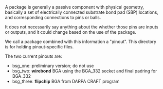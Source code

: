 A package is generally a passive component with physical geometry, 
basically a set of electrically connected substrate bond pad (SBP) locations, 
and corresponding connections to pins or balls. 

It does not necessarily say anything about the whether those pins
are inputs or outputs, and it could change based on the use of the package.

We call a package combined with this information a "pinout". This 
directory is for holding pinout-specific files.

The two current pinouts are:

- bsg_one:   preliminary version; do not use
- bsg_two:   **wirebond** BGA using the BGA_332 socket and final padring for BGA_332
- bsg_three: **flipchip** BGA from DARPA CRAFT program




